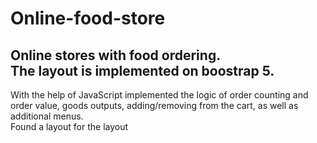 # Online-food-store
Online stores with food ordering. <br>
The layout is implemented on boostrap 5.<br>
---
With the help of JavaScript implemented the logic of order counting and order value, goods outputs, adding/removing from the cart, as well as additional menus.<br>
Found a layout for the layout

